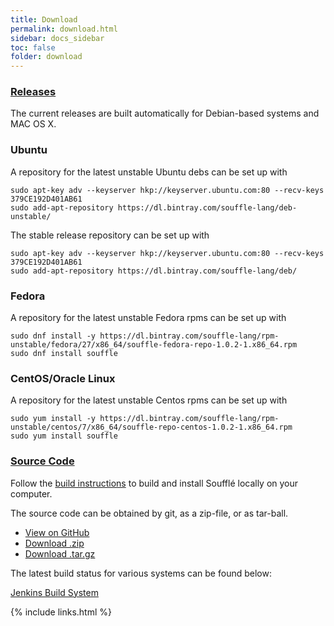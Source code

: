 ```yaml
---
title: Download
permalink: download.html
sidebar: docs_sidebar
toc: false
folder: download
---
```

### [Releases](https://github.com/souffle-lang/souffle/releases/)
The current releases are built automatically for Debian-based systems and MAC OS X.

### Ubuntu
A repository for the latest unstable Ubuntu debs can be set up with
```
sudo apt-key adv --keyserver hkp://keyserver.ubuntu.com:80 --recv-keys 379CE192D401AB61
sudo add-apt-repository https://dl.bintray.com/souffle-lang/deb-unstable/
```
The stable release repository can be set up with
```
sudo apt-key adv --keyserver hkp://keyserver.ubuntu.com:80 --recv-keys 379CE192D401AB61
sudo add-apt-repository https://dl.bintray.com/souffle-lang/deb/
```

### Fedora
A repository for the latest unstable Fedora rpms can be set up with
```
sudo dnf install -y https://dl.bintray.com/souffle-lang/rpm-unstable/fedora/27/x86_64/souffle-fedora-repo-1.0.2-1.x86_64.rpm
sudo dnf install souffle
```

### CentOS/Oracle Linux
A repository for the latest unstable Centos rpms can be set up with
```
sudo yum install -y https://dl.bintray.com/souffle-lang/rpm-unstable/centos/7/x86_64/souffle-repo-centos-1.0.2-1.x86_64.rpm
sudo yum install souffle
```

### [Source Code](https://github.com/souffle-lang/souffle)

Follow the [build instructions](/docs/build) to build and install Soufflé locally on your computer. 

The source code can be obtained by git, as a zip-file, or as tar-ball.

* <a href="https://github.com/souffle-lang/souffle" class="btn">View on GitHub</a>
* <a href="https://github.com/souffle-lang/souffle/zipball/master" class="btn">Download .zip</a>
* <a href="https://github.com/souffle-lang/souffle/tarball/master" class="btn">Download .tar.gz</a>

The latest build status for various systems can be found below:

[Jenkins Build System](http://plang1.it.usyd.edu.au/jenkins)

{% include links.html %}
